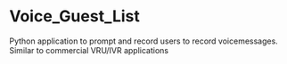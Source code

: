 # Voice_Guest_List
Python application to prompt and record users to record voicemessages. Similar to commercial VRU/IVR applications
